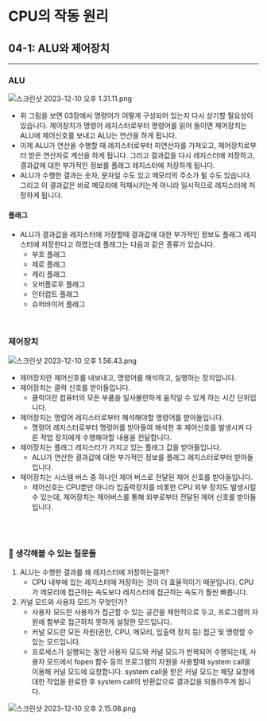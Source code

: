 # CPU의 작동 원리

## 04-1: ALU와 제어장치
<hr>

### ALU 

![스크린샷 2023-12-10 오후 1.31.11.png](..%2F..%2F..%2F..%2F..%2F..%2Fvar%2Ffolders%2F6v%2Fxc5g2yzj3kz4_0m1nmwqz8bc0000gn%2FT%2FTemporaryItems%2FNSIRD_screencaptureui_YCvMqX%2F%EC%8A%A4%ED%81%AC%EB%A6%B0%EC%83%B7%202023-12-10%20%EC%98%A4%ED%9B%84%201.31.11.png)

- 위 그림을 보면 03장에서 명령어가 어떻게 구성되어 있는지 다시 상기할 필요성이 있습니다.
제어장치가 명령어 레지스터로부터 명령어를 읽어 들이면 제어장치는 ALU에 제어신호를 보내고 ALU는 연산을 하게 됩니다.
- 이제 ALU가 연산을 수행할 때 레지스터로부터 피연산자를 가져오고, 제어장치로부터 받은 연산자로 계산을 하게 됩니다.
그리고 결과값을 다시 레지스터에 저장하고, 결과값에 대한 부가적인 정보를 플래그 레지스터에 저장하게 됩니다.
- ALU가 수행한 결과는 숫자, 문자일 수도 있고 메모리의 주소가 될 수도 있습니다. 그리고 이 결과값은 바로 메모리에 적재시키는게 아니라 일시적으로 레지스터에 저장하게 됩니다.

#### 플래그 

- ALU가 결과값을 레지스터에 저장할때 결과값에 대한 부가적인 정보도 플래그 레지스터에 저장한다고 하였는데 플래그는 다음과 같은 종류가 있습니다.
  - 부호 플래그
  - 제로 플래그
  - 캐리 플래그
  - 오버플로우 플래그
  - 인터럽트 플래그
  - 슈퍼바이저 플래그

<br>

### 제어장치

![스크린샷 2023-12-10 오후 1.56.43.png](..%2F..%2F..%2F..%2F..%2F..%2Fvar%2Ffolders%2F6v%2Fxc5g2yzj3kz4_0m1nmwqz8bc0000gn%2FT%2FTemporaryItems%2FNSIRD_screencaptureui_TlCAq5%2F%EC%8A%A4%ED%81%AC%EB%A6%B0%EC%83%B7%202023-12-10%20%EC%98%A4%ED%9B%84%201.56.43.png)

- 제어장치란 제어신호를 내보내고, 명령어를 해석하고, 실행하는 장치입니다.
- 제어장치는 클럭 신호를 받아들입니다.
  - 클럭이란 컴퓨터의 모든 부품을 일사불란하게 움직일 수 있게 하는 시간 단위입니다.
- 제어장치는 명렁어 레지스터로부터 해석해야할 명령어를 받아들입니다.
  - 명령어 레지스터로부터 명렁어를 받아들여 해석한 후 제어신호를 발생시켜 다른 작업 장치에게 수행해야할 내용을 전달합니다.
- 제어장치는 플래그 레지스터가 가지고 있는 플래그 값을 받아들입니다.
  - ALU가 연산한 결과값에 대한 부가적인 정보를 플래그 레지스터로부터 받아들입니다.
- 제어장치는 시스템 버스 중 하나인 제어 버스로 전달된 제어 신호를 받아들입니다.
  - 제어신호는 CPU뿐만 아니라 입출력장치를 비롯한 CPU 외부 장치도 발생시킬 수 있는데, 제어장치는 제어버스를 통해 외부로부터 전달된 제어 신호를 받아들입니다.
  


<br>
<br>

### 🤔 생각해볼 수 있는 질문들

1. ALU는 수행한 결과를 왜 레지스터에 저장하는걸까?
   - CPU 내부에 있는 레지스터에 저장하는 것이 더 효율적이기 때문입니다. CPU가 메모리에 접근하는 속도보다 레지스터에 접근하는 속도가 훨씬 빠릅니다.
2. 커널 모드와 사용자 모드가 무엇인가?
   - 사용자 모드란 사용자가 접근할 수 있는 공간을 제한적으로 두고, 프로그램의 자원에 함부로 접근하지 못하게 설정한 모드입니다.
   - 커널 모드란 모든 자원(권한, CPU, 메모리, 입출력 장치 등) 접근 및 명령할 수 있는 모드입니다.
   - 프로세스가 실행되는 동안 사용자 모드와 커널 모드가 반복되어 수행되는데, 사용자 모드에서 fopen 함수 등의 프로그램의 자원을 사용할때 system call을 이용해 커널 모드에 요청합니다.
   system call을 받은 커널 모드는 해당 요청에 대한 작업을 완료한 후 system call의 반환값으로 결과값을 되돌려주게 됩니다.

![스크린샷 2023-12-10 오후 2.15.08.png](..%2F..%2F..%2F..%2F..%2F..%2Fvar%2Ffolders%2F6v%2Fxc5g2yzj3kz4_0m1nmwqz8bc0000gn%2FT%2FTemporaryItems%2FNSIRD_screencaptureui_PJV1w6%2F%EC%8A%A4%ED%81%AC%EB%A6%B0%EC%83%B7%202023-12-10%20%EC%98%A4%ED%9B%84%202.15.08.png)